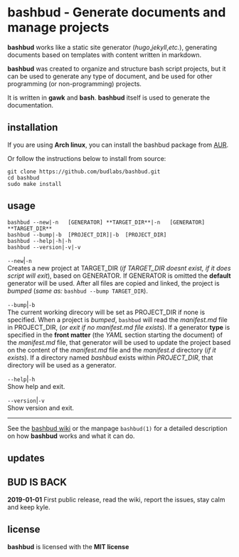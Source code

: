# bashbud - Generate documents and manage projects 

**bashbud** works like a static site generator
(*hugo*,*jekyll*,*etc.*), generating documents based on
templates with content written in markdown. 

**bashbud** was created to organize and structure bash
script projects, but it can be used to generate any type of
document, and be used for other programming (or
non-programming) projects.

It is written in **gawk** and **bash**. **bashbud** itself
is used to generate the documentation.

## installation

If you are using **Arch linux**, you can install the
bashbud package from [AUR]. 

Or follow the instructions below to install from source: 

```text
git clone https://github.com/budlabs/bashbud.git
cd bashbud
sudo make install

```


## usage


```text
bashbud --new|-n   [GENERATOR] **TARGET_DIR**|-n   [GENERATOR] **TARGET_DIR**
bashbud --bump|-b  [PROJECT_DIR]|-b  [PROJECT_DIR]
bashbud --help|-h|-h
bashbud --version|-v|-v
```


`--new`|`-n`  
Creates a new project at TARGET_DIR (*if TARGET_DIR doesnt
exist, if it does script will exit*), based on GENERATOR. If
GENERATOR is omitted the **default** generator will be used.
After all files are copied and linked, the project is
*bumped* (*same as:* `bashbud --bump TARGET_DIR`).

`--bump`|`-b`  
The current working direcory will be set as PROJECT_DIR if
none is specified. When a project is *bumped*,  `bashbud`
will read the *manifest.md* file in PROJECT_DIR, (*or exit
if no manifest.md file exists*). If a generator **type** is
specified in the **front matter**  (the *YAML* section
starting the document) of the *manifest.md* file, that
generator will be used to update the project based on the
content of the *manifest.md* file and the *manifest.d*
directory (*if it exists*). If a directory named *bashbud*
exists within *PROJECT_DIR*, that directory will be used as
a generator.

`--help`|`-h`  
Show help and exit.

`--version`|`-v`  
Show version and exit.

---

See the [bashbud wiki] or the manpage `bashbud(1)` for a
detailed description on how **bashbud** works and what it
can do.

[bashbud wiki]: https://github.com/budRich/bashbud/wiki 
[AUR]: https://aur.archlinux.org/packages/bashbud

## updates

## BUD IS BACK

**2019-01-01** 
First public release, read the wiki,  report the issues, 
stay calm and keep kyle.


## license

**bashbud** is licensed with the **MIT license**


